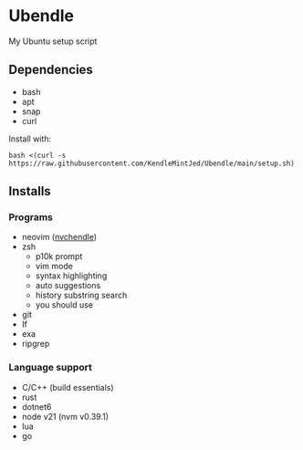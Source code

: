 # Ubendle
My Ubuntu setup script

## Dependencies
- bash
- apt
- snap
- curl

Install with:
```
bash <(curl -s https://raw.githubusercontent.com/KendleMintJed/Ubendle/main/setup.sh)
```

## Installs
### Programs
- neovim ([nvchendle](https://github.com/KendleMintJed/nvchendle))
- zsh
    - p10k prompt
    - vim mode
    - syntax highlighting
    - auto suggestions
    - history substring search
    - you should use
- git
- lf
- exa
- ripgrep

### Language support
- C/C++ (build essentials)
- rust
- dotnet6
- node v21 (nvm v0.39.1)
- lua
- go
